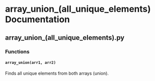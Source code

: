 # array_union_(all_unique_elements) Documentation

<!-- BEGIN_PY_DOCS -->
## array_union_(all_unique_elements).py

### Functions

#### `array_union(arr1, arr2)`

Finds all unique elements from both arrays (union).


<!-- END_PY_DOCS -->